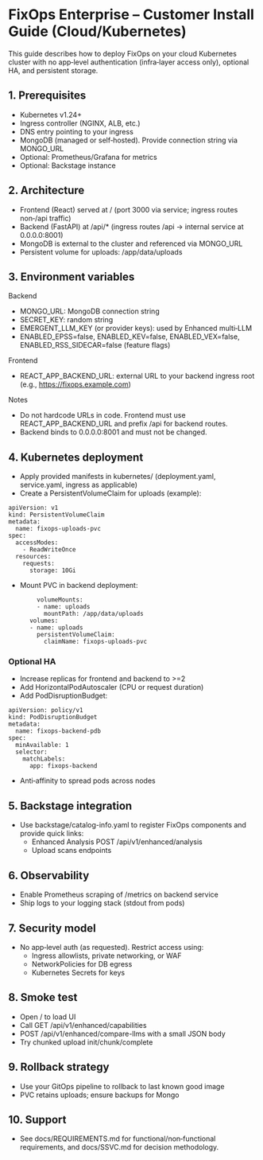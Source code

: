 # FixOps Enterprise – Customer Install Guide (Cloud/Kubernetes)

This guide describes how to deploy FixOps on your cloud Kubernetes cluster with no app‑level authentication (infra‑layer access only), optional HA, and persistent storage.

## 1. Prerequisites
- Kubernetes v1.24+
- Ingress controller (NGINX, ALB, etc.)
- DNS entry pointing to your ingress
- MongoDB (managed or self‑hosted). Provide connection string via MONGO_URL
- Optional: Prometheus/Grafana for metrics
- Optional: Backstage instance

## 2. Architecture
- Frontend (React) served at / (port 3000 via service; ingress routes non‑/api traffic)
- Backend (FastAPI) at /api/* (ingress routes /api → internal service at 0.0.0.0:8001)
- MongoDB is external to the cluster and referenced via MONGO_URL
- Persistent volume for uploads: /app/data/uploads

## 3. Environment variables
Backend
- MONGO_URL: MongoDB connection string
- SECRET_KEY: random string
- EMERGENT_LLM_KEY (or provider keys): used by Enhanced multi‑LLM
- ENABLED_EPSS=false, ENABLED_KEV=false, ENABLED_VEX=false, ENABLED_RSS_SIDECAR=false (feature flags)

Frontend
- REACT_APP_BACKEND_URL: external URL to your backend ingress root (e.g., https://fixops.example.com)

Notes
- Do not hardcode URLs in code. Frontend must use REACT_APP_BACKEND_URL and prefix /api for backend routes.
- Backend binds to 0.0.0.0:8001 and must not be changed.

## 4. Kubernetes deployment
- Apply provided manifests in kubernetes/ (deployment.yaml, service.yaml, ingress as applicable)
- Create a PersistentVolumeClaim for uploads (example):

```
apiVersion: v1
kind: PersistentVolumeClaim
metadata:
  name: fixops-uploads-pvc
spec:
  accessModes:
    - ReadWriteOnce
  resources:
    requests:
      storage: 10Gi
```

- Mount PVC in backend deployment:
```
        volumeMounts:
        - name: uploads
          mountPath: /app/data/uploads
      volumes:
      - name: uploads
        persistentVolumeClaim:
          claimName: fixops-uploads-pvc
```

### Optional HA
- Increase replicas for frontend and backend to >=2
- Add HorizontalPodAutoscaler (CPU or request duration)
- Add PodDisruptionBudget:
```
apiVersion: policy/v1
kind: PodDisruptionBudget
metadata:
  name: fixops-backend-pdb
spec:
  minAvailable: 1
  selector:
    matchLabels:
      app: fixops-backend
```
- Anti‑affinity to spread pods across nodes

## 5. Backstage integration
- Use backstage/catalog-info.yaml to register FixOps components and provide quick links:
  - Enhanced Analysis POST /api/v1/enhanced/analysis
  - Upload scans endpoints

## 6. Observability
- Enable Prometheus scraping of /metrics on backend service
- Ship logs to your logging stack (stdout from pods)

## 7. Security model
- No app‑level auth (as requested). Restrict access using:
  - Ingress allowlists, private networking, or WAF
  - NetworkPolicies for DB egress
  - Kubernetes Secrets for keys

## 8. Smoke test
- Open / to load UI
- Call GET /api/v1/enhanced/capabilities
- POST /api/v1/enhanced/compare-llms with a small JSON body
- Try chunked upload init/chunk/complete

## 9. Rollback strategy
- Use your GitOps pipeline to rollback to last known good image
- PVC retains uploads; ensure backups for Mongo

## 10. Support
- See docs/REQUIREMENTS.md for functional/non‑functional requirements, and docs/SSVC.md for decision methodology.
